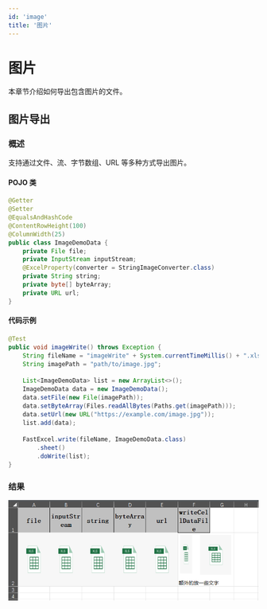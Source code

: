 ```yaml
---
id: 'image'
title: '图片'
---
```


# 图片

本章节介绍如何导出包含图片的文件。

## 图片导出

### 概述

支持通过文件、流、字节数组、URL 等多种方式导出图片。

#### POJO 类

```java
@Getter
@Setter
@EqualsAndHashCode
@ContentRowHeight(100)
@ColumnWidth(25)
public class ImageDemoData {
    private File file;
    private InputStream inputStream;
    @ExcelProperty(converter = StringImageConverter.class)
    private String string;
    private byte[] byteArray;
    private URL url;
}
```

#### 代码示例

```java
@Test
public void imageWrite() throws Exception {
    String fileName = "imageWrite" + System.currentTimeMillis() + ".xlsx";
    String imagePath = "path/to/image.jpg";

    List<ImageDemoData> list = new ArrayList<>();
    ImageDemoData data = new ImageDemoData();
    data.setFile(new File(imagePath));
    data.setByteArray(Files.readAllBytes(Paths.get(imagePath)));
    data.setUrl(new URL("https://example.com/image.jpg"));
    list.add(data);

    FastExcel.write(fileName, ImageDemoData.class)
        .sheet()
        .doWrite(list);
}
```

### 结果

![img](/img/docs/write/imgWrite.png)
